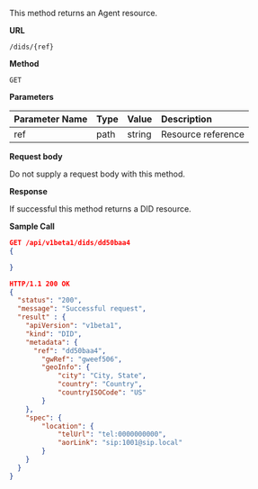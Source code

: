 This method returns an Agent resource.

**URL**

`/dids/{ref}`

**Method**

`GET`

**Parameters**

| Parameter Name | Type   | Value | Description
| ---  | :--------- |  :--------- |  :--------- |
| ref |  path | string | Resource reference|

**Request body**

Do not supply a request body with this method.

**Response**

If successful this method returns a DID resource.

**Sample Call**

```json
GET /api/v1beta1/dids/dd50baa4
{

}

HTTP/1.1 200 OK
{
  "status": "200",
  "message": "Successful request",
  "result" : {
  	"apiVersion": "v1beta1",
  	"kind": "DID",
  	"metadata": {
      "ref": "dd50baa4",
  		"gwRef": "gweef506",
  		"geoInfo": {
  			"city": "City, State",
  			"country": "Country",
  			"countryISOCode": "US"
  		}
  	},
  	"spec": {
  		"location": {
  			"telUrl": "tel:0000000000",
  			"aorLink": "sip:1001@sip.local"
  		}
  	}
  }
}
```
